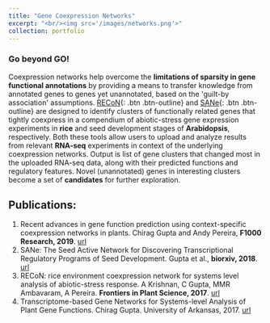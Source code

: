 ```yaml
---
title: "Gene Coexpression Networks"
excerpt: "<br/><img src='/images/networks.png'>"
collection: portfolio
---
```


### Go beyond GO!

Coexpression networks help overcome the **limitations of sparsity in gene functional annotations** by providing a means to transfer knowledge from annotated genes to genes yet unannotated, based on the 'guilt-by association' assumptions. 
[RECoN](https://plantstress-pereira.uark.edu/RECoN/){: .btn .btn-outline} and [SANe](https://plantstress-pereira.uark.edu/SANe/){: .btn .btn-outline} are designed to identify clusters of functionally related genes that tightly coexpress in a compendium of abiotic-stress gene expression experiments in **rice** and seed development stages of **Arabidopsis**, respectively. Both these tools allow users to upload and analyze results from relevant **RNA-seq** experiments in context of the underlying coexpression networks. Output is list of gene clusters that changed most in the uploaded RNA-seq data, along with their predicted functions and regulatory features. Novel (unannotated) genes in interesting clusters become a set of **candidates** for further exploration. 


## Publications:
1. Recent advances in gene function prediction using context-specific coexpression networks in plants. Chirag Gupta and Andy Pereira,  **F1000 Research, 2019**. [url](https://www.ncbi.nlm.nih.gov/pmc/articles/PMC6364378/)
2. SANe: The Seed Active Network for Discovering Transcriptional Regulatory Programs of Seed Development. Gupta et al., **biorxiv, 2018**. [url](https://www.biorxiv.org/content/10.1101/165894v2)
3. RECoN: rice environment coexpression network for systems level analysis of abiotic-stress response. A Krishnan, C Gupta, MMR Ambavaram, A Pereira. **Frontiers in Plant Science, 2017**. [url](https://www.frontiersin.org/articles/10.3389/fpls.2017.01640/full)
4. Transcriptome-based Gene Networks for Systems-level Analysis of Plant Gene Functions. Chirag Gupta.  University of Arkansas, 2017. [url](https://scholarworks.uark.edu/etd/2526/)
